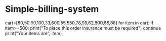 # Simple-billing-system
cart=[60,50,90,100,33,600,55,550,78,98,62,800,66,88]
for item in cart:
   if item>=500:
      print("To place this order insurance must be required")
      continue
   print("Your items are", item)
